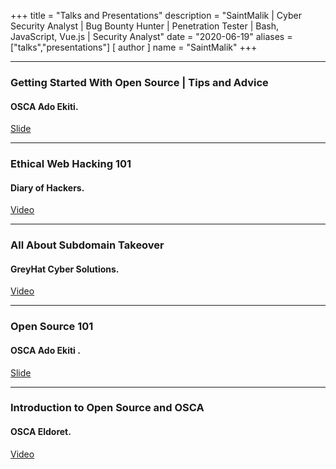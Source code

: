 +++
title = "Talks and Presentations"
description = "SaintMalik | Cyber Security Analyst | Bug Bounty Hunter | Penetration Tester | Bash, JavaScript, Vue.js | Security Analyst"
date = "2020-06-19"
aliases = ["talks","presentations"]
[ author ] 
name = "SaintMalik"
+++

***

### Getting Started With Open Source | Tips and Advice
#### OSCA Ado Ekiti.
[Slide](https://docs.google.com/presentation/d/1CHcpUyf2OPXhLi4pVDSLAUNtkSAYWS9fNDU2xreT69Y/edit?usp=sharing)

***

### Ethical Web Hacking 101
####  Diary of Hackers.
[Video](https://youtu.be/c0kw7alNzZk)

***

### All About Subdomain Takeover
####  GreyHat Cyber Solutions.
[Video](https://drive.google.com/file/d/1Be8dSz54Mw-z_yc2U42BzkQVqaGQTF_W/view?usp=drivesdk)

***

### Open Source 101
#### OSCA Ado Ekiti .
[Slide](https://bit.ly/saintoss1)

***

### Introduction to Open Source and OSCA
#### OSCA Eldoret.
[Video](https://bit.ly/saintoss1)
